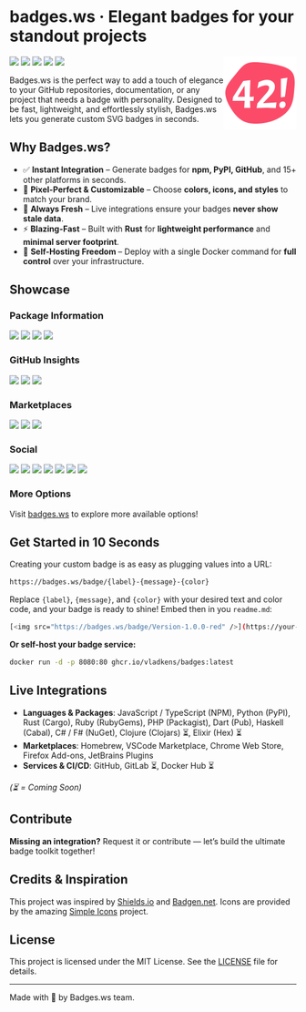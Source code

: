 # badges.ws · Elegant badges for your standout projects 

<img src="assets/logo.svg" align="right" width="128" />

[<img src="https://badges.ws/badge/status-production-green" />](https://badges.ws)
[<img src="https://badges.ws/github/license/vladkens/badges" />](https://github.com/vladkens/badges/blob/main/LICENSE)
[<img src="https://badges.ws/badge/Build_with_Rust-000000?logo=rust" />](https://www.rust-lang.org)
[<img src="https://badges.ws/badge/Hosted_on_Fly.io-24175B?logo=flydotio" />](https://fly.io)
[<img src="https://badges.ws/badge/buy_me_a_coffee-ff813f?icon=buymeacoffee" />](https://buymeacoffee.com/vladkens)

Badges.ws is the perfect way to add a touch of elegance to your GitHub repositories, documentation, or any project that needs a badge with personality. Designed to be fast, lightweight, and effortlessly stylish, Badges.ws lets you generate custom SVG badges in seconds.

## Why Badges.ws?

- ✅ **Instant Integration** – Generate badges for **npm, PyPI, GitHub**, and 15+ other platforms in seconds.
- 🎨 **Pixel-Perfect & Customizable** – Choose **colors, icons, and styles** to match your brand.
- 🔄 **Always Fresh** – Live integrations ensure your badges **never show stale data**.
- ⚡ **Blazing-Fast** – Built with **Rust** for **lightweight performance** and **minimal server footprint**.
- 🔧 **Self-Hosting Freedom** – Deploy with a single Docker command for **full control** over your infrastructure.

## Showcase

### Package Information

<img src="https://badges.ws/npm/v/react?color=blue&logo=npm" />
<img src="https://badges.ws/pypi/v/requests?color=green&logo=pypi" />
<img src="https://badges.ws/crates/v/tokio?color=orange&logo=rust" />
<img src="https://badges.ws/gem/v/rails?color=red&logo=ruby" />

### GitHub Insights

<img src="https://badges.ws/github/stars/facebook/react?color=gold&logo=github" />
<img src="https://badges.ws/github/release/facebook/react" />
<img src="https://badges.ws/github/license/facebook/react" />

### Marketplaces

<img src="https://badges.ws/homebrew/v/node?color=orange&logo=homebrew" />
<img src="https://badges.ws/vscode/v/ms-python.python?color=blue&logo=vscodium" />
<img src="https://badges.ws/cws/v/ckkdlimhmcjmikdlpkmbgfkaikojcbjk?logo=googlechrome" />

### Social

<img src="https://badges.ws/badge/Gmail-EA4335?logo=gmail" />
<img src="https://badges.ws/badge/Telegram-26A5E4?logo=telegram" />
<img src="https://badges.ws/badge/X%2FTwitter-000000?logo=x" />
<img src="https://badges.ws/badge/Discord-5865F2?logo=discord" />
<img src="https://badges.ws/badge/Reddit-FF4500?logo=reddit" />
<img src="https://badges.ws/badge/YouTube-FF0000?logo=youtube" />
<img src="https://badges.ws/badge/Twitch-9146FF?logo=twitch" />

### More Options

Visit [badges.ws](https://badges.ws) to explore more available options!

## Get Started in 10 Seconds

Creating your custom badge is as easy as plugging values into a URL:

```sh
https://badges.ws/badge/{label}-{message}-{color}
```

Replace `{label}`, `{message}`, and `{color}` with your desired text and color code, and your badge is ready to shine! Embed then in you `readme.md`:

```sh
[<img src="https://badges.ws/badge/Version-1.0.0-red" />](https://your-project.link)
```

**Or self-host your badge service:**

```sh
docker run -d -p 8080:80 ghcr.io/vladkens/badges:latest
```

## Live Integrations

- **Languages & Packages**: JavaScript / TypeScript (NPM), Python (PyPI), Rust (Cargo), Ruby (RubyGems), PHP (Packagist), Dart (Pub), Haskell (Cabal), C# / F# (NuGet), Clojure (Clojars) ⏳, Elixir (Hex) ⏳
- **Marketplaces**: Homebrew, VSCode Marketplace, Chrome Web Store, Firefox Add-ons, JetBrains Plugins
- **Services & CI/CD**: GitHub, GitLab ⏳, Docker Hub ⏳

*(⏳ = Coming Soon)*

## Contribute

**Missing an integration?** Request it or contribute — let’s build the ultimate badge toolkit together!

## Credits & Inspiration

This project was inspired by [Shields.io](https://github.com/badges/shields) and [Badgen.net](https://github.com/badgen/badgen.net). Icons are provided by the amazing [Simple Icons](https://simpleicons.org/) project.

## License

This project is licensed under the MIT License. See the [LICENSE](/LICENSE) file for details.

---

Made with 🍆 by Badges.ws team.
